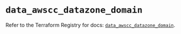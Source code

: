 # `data_awscc_datazone_domain`

Refer to the Terraform Registry for docs: [`data_awscc_datazone_domain`](https://registry.terraform.io/providers/hashicorp/awscc/0.70.0/docs/data-sources/datazone_domain).
